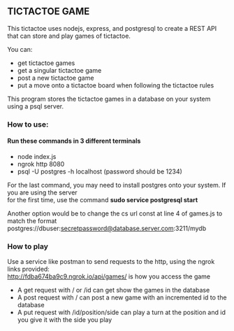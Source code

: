 ## TICTACTOE GAME

This tictactoe uses nodejs, express, and postgresql to create a REST API that can store and play games of tictactoe.

You can:

* get tictactoe games
* get a singular tictactoe game
* post a new tictactoe game
* put a move onto a tictactoe board when following the tictactoe rules

This program stores the tictactoe games in a database on your system using a psql server.

### How to use:

#### Run these commands in 3 different terminals

* node index.js
* ngrok http 8080
* psql -U postgres -h localhost (password should be 1234) 

For the last command, you may need to install postgres onto your system. If you are using the server  
for the first time, use the command __sudo service postgresql start__

Another option would be to change the cs url const at line 4 of games.js to match the format  
postgres://dbuser:secretpassword@database.server.com:3211/mydb

### How to play

Use a service like postman to send requests to the http, using the ngrok links provided:  
http://fdba674ba9c9.ngrok.io/api/games/ is how you access the game

* A get request with / or /id can get show the games in the database
* A post request with / can post a new game with an incremented id to the database
* A put request with /id/position/side can play a turn at the position and id you give it with the side you play
